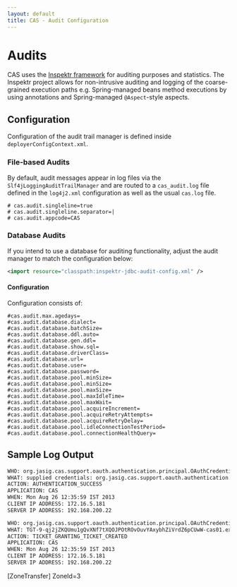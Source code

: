 ```yaml
---
layout: default
title: CAS - Audit Configuration
---
```


# Audits
CAS uses the [Inspektr framework](https://github.com/apereo/inspektr) for auditing purposes
and statistics. The Inspektr project allows for non-intrusive auditing and logging of the
coarse-grained execution paths e.g. Spring-managed beans method executions by using annotations
and Spring-managed `@Aspect`-style aspects.

## Configuration
Configuration of the audit trail manager is defined inside `deployerConfigContext.xml`.

### File-based Audits
By default, audit messages appear in log files via the `Slf4jLoggingAuditTrailManager` and are routed to
a `cas_audit.log` file defined in the `log4j2.xml` configuration as well as the usual `cas.log` file.

```properties
# cas.audit.singleline=true
# cas.audit.singleline.separator=|
# cas.audit.appcode=CAS
```

### Database Audits
If you intend to use a database
for auditing functionality, adjust the audit manager to match the configuration below:

```xml
<import resource="classpath:inspektr-jdbc-audit-config.xml" />
```


#### Configuration
Configuration consists of:

```properties
#cas.audit.max.agedays=
#cas.audit.database.dialect=
#cas.audit.database.batchSize=
#cas.audit.database.ddl.auto=
#cas.audit.database.gen.ddl=
#cas.audit.database.show.sql=
#cas.audit.database.driverClass=
#cas.audit.database.url=
#cas.audit.database.user=
#cas.audit.database.password=
#cas.audit.database.pool.minSize=
#cas.audit.database.pool.minSize=
#cas.audit.database.pool.maxSize=
#cas.audit.database.pool.maxIdleTime=
#cas.audit.database.pool.maxWait=
#cas.audit.database.pool.acquireIncrement=
#cas.audit.database.pool.acquireRetryAttempts=
#cas.audit.database.pool.acquireRetryDelay=
#cas.audit.database.pool.idleConnectionTestPeriod=
#cas.audit.database.pool.connectionHealthQuery=
```


## Sample Log Output
```bash
WHO: org.jasig.cas.support.oauth.authentication.principal.OAuthCredentials@6cd7c975
WHAT: supplied credentials: org.jasig.cas.support.oauth.authentication.principal.OAuthCredentials@6cd7c975
ACTION: AUTHENTICATION_SUCCESS
APPLICATION: CAS
WHEN: Mon Aug 26 12:35:59 IST 2013
CLIENT IP ADDRESS: 172.16.5.181
SERVER IP ADDRESS: 192.168.200.22

WHO: org.jasig.cas.support.oauth.authentication.principal.OAuthCredentials@6cd7c975
WHAT: TGT-9-qj2jZKQUmu1gQvXNf7tXQOJPOtROvOuvYAxybhZiVrdZ6pCUwW-cas01.example.org
ACTION: TICKET_GRANTING_TICKET_CREATED
APPLICATION: CAS
WHEN: Mon Aug 26 12:35:59 IST 2013
CLIENT IP ADDRESS: 172.16.5.181
SERVER IP ADDRESS: 192.168.200.22
```
[ZoneTransfer]
ZoneId=3

